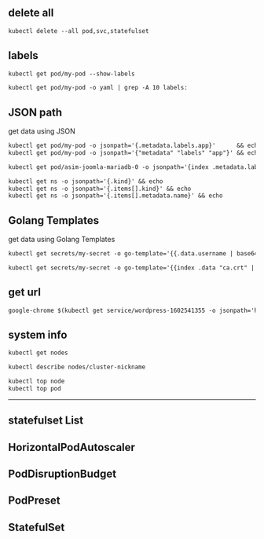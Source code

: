 ## delete all
```txt
kubectl delete --all pod,svc,statefulset
```


## labels
```txt
kubectl get pod/my-pod --show-labels

kubectl get pod/my-pod -o yaml | grep -A 10 labels:
```


## JSON path
get data using JSON
```txt
kubectl get pod/my-pod -o jsonpath='{.metadata.labels.app}'      && echo 
kubectl get pod/my-pod -o jsonpath='{"metadata" "labels" "app"}' && echo 

kubectl get pod/asim-joomla-mariadb-0 -o jsonpath='{index .metadata.labels "app"}' && echo 

kubectl get ns -o jsonpath='{.kind}' && echo
kubectl get ns -o jsonpath='{.items[].kind}' && echo
kubectl get ns -o jsonpath='{.items[].metadata.name}' && echo
```


## Golang Templates
get data using Golang Templates
```txt
kubectl get secrets/my-secret -o go-template='{{.data.username | base64decode}}' && echo

kubectl get secrets/my-secret -o go-template='{{index .data "ca.crt" | base64decode}}'
```



## get url
```txt
google-chrome $(kubectl get service/wordpress-1602541355 -o jsonpath='http://192.168.99.100:{.spec.ports[].nodePort}')
```




## system info
```txt
kubectl get nodes

kubectl describe nodes/cluster-nickname
```


```txt
kubectl top node
kubectl top pod
```

---

## statefulset  List

## HorizontalPodAutoscaler

## PodDisruptionBudget

## PodPreset

## StatefulSet
